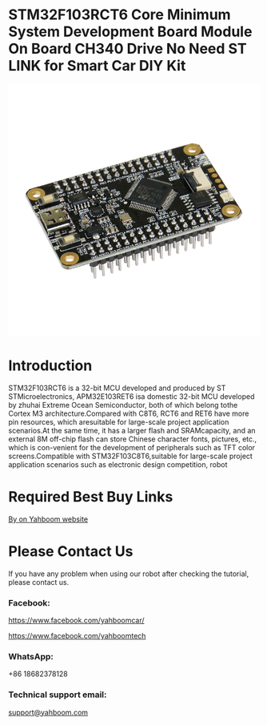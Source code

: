 # STM32F103RCT6 Core Minimum System Development Board Module On Board CH340 Drive No Need ST LINK for Smart Car DIY Kit
![](https://github.com/YahboomTechnology/STM32F103RCT6-Core-board/blob/main/STM32F103RCT6.jpg)
# Introduction
STM32F103RCT6 is a 32-bit MCU developed and produced by ST STMicroelectronics, APM32E103RET6 isa domestic 32-bit MCU developed by zhuhai Extreme Ocean Semiconductor, both of which belong tothe Cortex M3 architecture.Compared with C8T6, RCT6 and RET6 have more pin resources, which aresuitable for large-scale project application scenarios.At the same time, it has a larger flash and SRAMcapacity, and an external 8M off-chip flash can store Chinese character fonts, pictures, etc., which is con-venient for the development of peripherals such as TFT color screens.Compatible with STM32F103C8T6,suitable for large-scale project application scenarios such as electronic design competition, robot

# Required Best Buy Links
[By on Yahboom website](https://category.yahboom.net/products/yahboom-stm32-core-board)

# Please Contact Us
If you have any problem when using our robot after checking the tutorial, please contact us.

### Facebook: 
https://www.facebook.com/yahboomcar/ 
  
https://www.facebook.com/yahboomtech
### WhatsApp:
+86 18682378128

### Technical support email: 
support@yahboom.com

